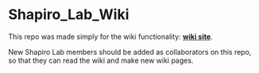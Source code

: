 # Shapiro_Lab_Wiki

This repo was made simply for the wiki functionality: **[wiki site](https://github.com/shapiromics/Shapiro_Lab_Wiki/wiki)**.

New Shapiro Lab members should be added as collaborators on this repo, so that they can read the wiki and make new wiki pages.
